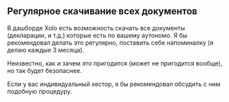 ## Регулярное скачивание всех документов

В дашборде Xolo есть возможность скачать все документы (декларации, и т.д.)
которые есть по вашему аутономо. Я бы рекомендовал делать это
регулярно, поставить себе напоминалку (я делаю каждые 3 месяца).

Неизвестно, как и зачем это пригодится (может не пригодится вообще), но так
будет безопаснее.

Если у вас индивидуальный хестор, я бы рекомендовал обсудить с ним подобную
процедуру.
